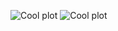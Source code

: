 ![Cool plot](https://raw.github.com/erikbern/mta/master/time_between_arrivals.png)
![Cool plot](https://raw.github.com/erikbern/mta/master/time_until_arrival.png)
